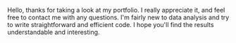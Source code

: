 Hello, thanks for taking a look at my portfolio. I really appreciate it, and feel free to contact me with any questions.
I'm fairly new to data analysis and try to write straightforward and efficient code.
I hope you'll find the results understandable and interesting.
